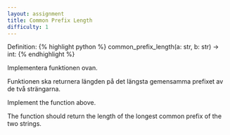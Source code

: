 ```yaml
---
layout: assignment
title: Common Prefix Length
difficulty: 1
---
```

Definition:
{% highlight python %}
common_prefix_length(a: str, b: str) -> int:
{% endhighlight %}

<div class="swedish" markdown="1">
Implementera funktionen ovan.

Funktionen ska returnera längden på det längsta gemensamma prefixet av de två strängarna.
</div>

<div class="english" markdown="1">
Implement the function above.

The function should return the length of the longest common prefix of the two strings.
</div>

<script>

function randint(a, b) {
    return Math.floor(Math.random() * (b - a + 1)) + a
}

const words = [
  "adapt",
  "addict",
  "address",
  "adjoin",
  "adjust",
  "admire",
  "admit",
  "adopt",
  "adore",
  "adorn",
  "advance",
  "advantage",
  "adventure",
  "advertise",
  "advise",
  "adviser",
  "advocate",
  "adage",
  "addition",
  "additional",
  "adhesive",
  "adjacent",
  "adjective",
  "adjudicate",
  "adjunct",
  "administer",
  "administration",
  "administrative",
  "admiration",
  "adolescent",
  "adoration",
  "adulthood",
  "adulterate",
  "adulteration",
  "adult",
  "adventureland",
  "adventurous",
  "adversity",
  "adversary",
  "advertise",
  "advertisement",
  "advertiser",
  "advising",
  "advisory",
  "advocacy",
  "adynamic",
  "adaption",
  "adaptable",
  "adaptation",
  "adaptor",
  "adept",
  "addicting",
  "addicted",
  "addiction",
  "additionally",
  "adhesiveness",
  "adjourn",
  "adjudicator",
  "adjudication",
  "adjustment",
  "admittance",
  "admissible",
  "admission",
  "admiring",
  "admiringly",
  "adoption",
  "adopting",
  "adopter",
  "adorable",
  "adorably",
  "adoration",
  "adroit",
  "adroitness",
  "adscript",
  "adsorb",
  "adsorption",
  "adulate",
  "adulation",
  "adulatory",
  "adulterant",
  "adulterer",
  "adulteress",
  "adultery",
  "adulthood",
  "advancement",
  "advancing",
  "advantaged",
  "adversarial",
  "adversative",
  "advert",
  "advertence",
  "advertency",
  "advertisee",
  "advertising",
  "advertorial",
  "advisability",
  "advisable",
  "advisee",
  "advisement",
  "advisor",
  "cyan",
  "cyanide",
  "cyborg",
  "cyber",
  "cyberspace",
  "cybersecurity",
  "cyberattack",
  "cyberbully",
  "cyberbullying",
  "cybercrime",
  "cybercafe",
  "cybernetic",
  "cybernetics",
  "cypher",
  "cycling",
  "cyclist",
  "cyclone",
  "cyclonic",
  "cyclops",
  "cyclotron",
  "cylinder",
  "cylindrical",
  "cygnet",
  "cynic",
  "cynicism"
]

const solution = `

def common_prefix_length(a, b):
    cpl = 0
    for x, y in zip(a, b):
        if x != y:
            break
        cpl += 1
    return cpl

`
new Assignment(
    "common_prefix_length",
    () => {
        return [
            words[randint(0, words.length-1)],
            words[randint(0, words.length-1)]
        ]
    },
    solution
)

</script>
